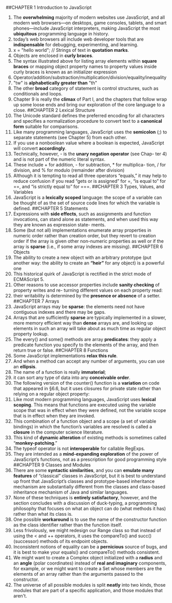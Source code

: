 ##CHAPTER 1 Introduction to JavaScript
1. The __overwhelming__ majority of modern websites use JavaScript, and all modern web browsers—on desktops, game consoles, tablets, and smart phones—include JavaScript interpreters, making JavaScript the most __ubiquitous__ programming language in history.
2. today’s web browsers all include web developer tools that are __indispensable__ for debugging, experimenting, and learning.
3. x = "hello world"; // Strings of text in __quotation marks__.
4. Objects are enclosed in __curly braces__.
5. The syntax illustrated above for listing array elements within __square braces__ or mapping object property names to property values inside curly braces is known as an initializer expression
6. Operator/addition/substraction/multiplication/division/equality/inequality
7. "tw" is __alphabetically greater than__ "th"
8. The other __broad__ category of statement is control structures, such as conditionals and loops.
9. Chapter 9 is really the __climax__ of Part I, and the chapters that follow wrap up some loose ends and bring our exploration of the core language to a close.
##CHAPTER 2 Lexical Structure
1. The Unicode standard defines the preferred encoding for all characters and specifies a normalization procedure to convert text to a __canonical form__ suitable for comparisons.
2. Like many programming languages, JavaScript uses the __semicolon__ (;) to separate statements (see Chapter 5) from each other.
3. If you use a nonboolean value where a boolean is expected, JavaScript will convert __accordingly__.
4. Technically, however, - is the __unary negation operator__ (see Chap- ter 4) and is not part of the numeric literal syntax.
5. These include + for addition, - for subtraction, * for multiplica- tion, / for division, and % for modulo (remainder after division)
6. Although it is tempting to read all three operators “equals,” it may help to reduce confusion if you read “gets or is assigned” for =, “is equal to” for ==, and “is strictly equal to” for ===.
##CHAPTER 3 Types, Values, and Variables
1. JavaScript is a __lexically scoped__ language: the scope of a variable can be thought of as the set of source code lines for which the variable is defined.
##CHAPTER 5 Statements
1. Expressions with __side effects__, such as assignments and function invocations, can stand alone as statements, and when used this way they are known as expression state- ments.
2. Some (but not all) implementations enumerate array properties in numeric order rather than creation order, but they revert to creation order if the array is given other non-numeric properties as well or if the array is __sparse__ (i.e., if some array indexes are missing).
##CHAPTER 6 Objects
1. The ability to create a new object with an arbitrary prototype (put another way: the ability to create an __“heir”__ for any object) is a powerful one
2. This historical quirk of JavaScript is rectified in the strict mode of ECMAScript 5.
3. Other reasons to use accessor properties include __sanity checking__ of property writes and re- turning different values on each property read:
4. their writability is determined by the __presence or absence__ of a setter.
##CHAPTER 7 Arrays
1. JavaScript arrays may be __sparse__: the elements need not have contiguous indexes and there may be gaps.
2. Arrays that are sufficiently __sparse__ are typically implemented in a slower, more memory efficient way than __dense__ arrays are, and looking up elements in such an array will take about as much time as regular object property lookup.
3. The every() and some() methods are array __predicates__: they apply a predicate function you specify to the elements of the array, and then return true or false.
##CHAPTER 8 Functions
1. Some JavaScript implementations __relax this rule__.
2. And when a method can accept any number of arguments, you can use an __ellipsis__.
3. The name of a function is really __immaterial__;
4. it can sort any type of data into any __conceivable order__.
5. The following version of the counter() function is a __variation__ on code that appeared in §6.6, but it uses closures for private state rather than relying on a regular object property:
6. Like most modern programming languages, JavaScript uses __lexical scoping__. This means that functions are executed using the variable scope that was in effect when they were defined, not the variable scope that is in effect when they are invoked.
7. This combination of a function object and a scope (a set of variable bindings) in which the function’s variables are resolved is called a __closure__ in the computer science literature.
8. This kind of __dynamic alteration__ of existing methods is sometimes called “__monkey-patching__.”
9. The typeof operator is not __interoperable__ for callable RegExps. 
10. They are intended as a __mind-expanding exploration__ of the power of JavaScript’s functions, not as a prescription for good programming style
##CHAPTER 9 Classes and Modules
1. There are some __syntactic similarities__, and you can __emulate many features__ of “classical” classes in JavaScript, but it is best to understand up front that JavaScript’s classes and prototype-based inheritance mechanism are substantially different from the classes and class-based inheritance mechanism of Java and similar languages.
2. None of these techniques is __entirely satisfactory__, however, and the section concludes with a discussion of duck-typing, a programming philosophy that focuses on what an object can do (what methods it has) rather than what its class is.
3. One possible __workaround__ is to use the name of the constructor function as the class identifier rather than the function itself. 
4. Less frivolously, we might redesign our Range class so that instead of using the < and ++ operators, it uses the compareTo() and succ() (successor) methods of its endpoint objects.
5. Inconsistent notions of equality can be a __pernicious__ source of bugs, and it is best to make your equals() and compareTo() methods consistent.
6. We might want to create a Complex object initialized with a __radius__ and an __angle__ (polar coordinates) instead of __real and imaginary__ components, for example, or we might want to create a Set whose members are the elements of an array rather than the arguments passed to the constructor.
7. The universe of all possible modules is split __neatly__ into two kinds, those modules that are part of a specific application, and those modules that aren't.

